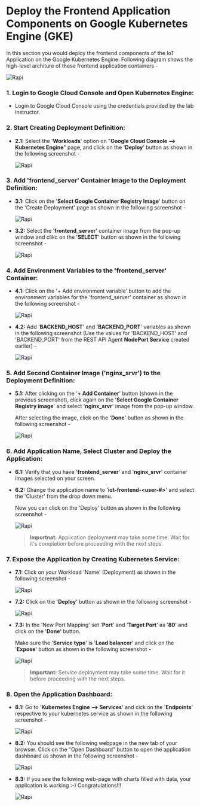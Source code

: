 # Deploy the Frontend Application Components on Google Kubernetes Engine (GKE)

In this section you would deploy the frontend components of the IoT Application on the Google Kubernetes Engine. Following diagram shows the high-level architure of these frontend application containers -

![Rapi](https://raw.githubusercontent.com/pradeesi/HybridCloudApp/master/HybridCloudApp/Documentation/images/frontend_app_architecture.png)


### 1. Login to Google Cloud Console and Open Kubernetes Engine:

* Login to Google Cloud Console using the credentials provided by the lab instructor.


### 2. Start Creating Deployment Definition:

* **2.1:** Select the '**Workloads**' option on "**Google Cloud Console --> Kubernetes Engine**" page, and click on the '**Deploy**' button as shown in the following screenshot -

	![Rapi](https://raw.githubusercontent.com/pradeesi/HybridCloudApp/master/HybridCloudApp/Documentation/images/deploy_gke_workload_1.png)

### 3. Add 'frontend_server' Container Image to the Deployment Definition:

* **3.1:** Click on the '**Select Google Container Registry Image**' button on the 'Create Deployment' page as shown in the following screenshot -

	![Rapi](https://raw.githubusercontent.com/pradeesi/HybridCloudApp/master/HybridCloudApp/Documentation/images/deploy_gke_workload_2.png)

* **3.2:** Select the '**frontend_server**' container image from the pop-up window and clikc on the '**SELECT**' button as shown in the following screenshot -

	![Rapi](https://raw.githubusercontent.com/pradeesi/HybridCloudApp/master/HybridCloudApp/Documentation/images/deploy_gke_workload_3.png)

### 4. Add Environment Variables to the 'frontend_server' Container:

* **4.1:** Click on the '+ Add environment variable' button to add the environment variables for the 'frontend_server' container as shown in the following screenshot -

	![Rapi](https://raw.githubusercontent.com/pradeesi/HybridCloudApp/master/HybridCloudApp/Documentation/images/deploy_gke_workload_4.png)

* **4.2:** Add '**BACKEND\_HOST**' and '**BACKEND\_PORT**' variables as shown in the following screenshot (Use the values for 'BACKEND\_HOST' and 'BACKEND\_PORT' from the REST API Agent **NodePort Service** created earlier) -

	![Rapi](https://raw.githubusercontent.com/pradeesi/HybridCloudApp/master/HybridCloudApp/Documentation/images/deploy_gke_workload_5.png)

### 5. Add Second Container Image ('nginx_srvr') to the Deployment Definition:

* **5.1:** After clicking on the '**+ Add Container**' button (shown in the previous screenshot), click again on the '**Select Google Container Registry image**' and select '**nginx_srvr**' image from the pop-up window. 

	After selecting the image, click on the '**Done**' button as shown in the following screenshot -

	![Rapi](https://raw.githubusercontent.com/pradeesi/HybridCloudApp/master/HybridCloudApp/Documentation/images/deploy_gke_workload_6.png)

### 6. Add Application Name, Select Cluster and Deploy the Application:

* **6.1:** Verify that you have '**frontend_server**' and '**nginx_srvr**' container images selected on your screen.

* **6.2:** Change the application name to '**iot-frontend-\<user-\#\>**' and select the 'Cluster' from the drop down menu. 

	Now you can click on the 'Deploy' button as shown in the following screenshot -

	![Rapi](https://raw.githubusercontent.com/pradeesi/HybridCloudApp/master/HybridCloudApp/Documentation/images/deploy_gke_workload_7.png)
	
	> **Importnat:** Application deployment may take some time. Wait for it's completion before proceeding with the next steps.

### 7. Expose the Application by Creating Kubernetes Service:

* **7.1:** Click on your Workload 'Name' (Deployment) as shown in the following screenshot -

	![Rapi](https://raw.githubusercontent.com/pradeesi/HybridCloudApp/master/HybridCloudApp/Documentation/images/deploy_gke_workload_8.png)

* **7.2:** Click on the '**Deploy**' button as shown in the following screenshot -

	![Rapi](https://raw.githubusercontent.com/pradeesi/HybridCloudApp/master/HybridCloudApp/Documentation/images/deploy_gke_workload_9.png)
	
* **7.3:** In the 'New Port Mapping' set '**Port**' and '**Target Port**' as '**80**' and click on the '**Done**' button.

	Make sure the '**Service type**' is '**Load balancer**' and click on the '**Expose**' button as shown in the following screenshot -

	![Rapi](https://raw.githubusercontent.com/pradeesi/HybridCloudApp/master/HybridCloudApp/Documentation/images/deploy_gke_workload_10.png)
	
	> **Important:** Service deployment may take some time. Wait for it before proceeding with the next steps.

### 8. Open the Application Dashboard:

* **8.1:** Go to '**Kubernetes Engine --> Services**' and cick on the '**Endpoints**' respective to your kubernetes service as shown in the following screenshot -

	![Rapi](https://raw.githubusercontent.com/pradeesi/HybridCloudApp/master/HybridCloudApp/Documentation/images/deploy_gke_workload_11.png)

* **8.2:** You should see the following webpage in the new tab of your browser. Click on the "Open Dashboard" button to open the application dashboard as shown in the following screenshot -

	![Rapi](https://raw.githubusercontent.com/pradeesi/HybridCloudApp/master/HybridCloudApp/Documentation/images/deploy_gke_workload_12.png)
	
* **8.3:** If you see the following web-page with charts filled with data, your application is working :-) Congratulations!!!

	![Rapi](https://raw.githubusercontent.com/pradeesi/HybridCloudApp/master/HybridCloudApp/Documentation/images/deploy_gke_workload_14.png)


